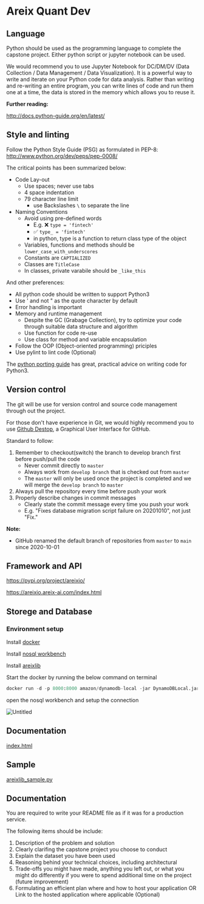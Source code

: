 # Areix Quant Dev


## Language
Python should be used as the programming language to complete the capstone project. Either python script or jupyter notebook can be used.

We would recommend you to use Jupyter Notebook for DC/DM/DV (Data Collection / Data Management / Data Visualization). It is a powerful way to write and iterate on your Python code for data analysis. Rather than writing and re-writing an entire program, you can write lines of code and run them one at a time, the data is stored in the memory which allows you to reuse it.

**Further reading:**

http://docs.python-guide.org/en/latest/

## Style and linting
Follow the Python Style Guide (PSG) as formulated in PEP-8: http://www.python.org/dev/peps/pep-0008/


The critical points has been summarized below:

- Code Lay-out
    - Use spaces; never use tabs
    - 4 space indentation
    - 79 character line limit
        - use Backslashes `\` to separate the line
- Naming Conventions
    - Avoid using pre-defined words
        - E.g. ❌ `type = 'fintech'`
        - ✅ `type_ = 'fintech'`
        - in python, type is a function to return class type of the object
    - Variables, functions and methods should be `lower_case_with_underscores`
    - Constants are `CAPTIALIZED`
    - Classes are `TitleCase`
    - In classes, private varabile should be `_like_this`

And other preferences:

- All python code should be written to support Python3
- Use ' and not " as the quote character by default
- Error handling is important
- Memory and runtime management
    - Despite the GC (Grabage Collection), try to optimize your code through suitable data structure and algorithm
    - Use function for code re-use
    - Use class for method and variable encapsulation
- Follow the OOP (Object-oriented programming) priciples
- Use pylint to lint code (Optional)


The [python porting guide](https://docs.python.org/3/howto/pyporting.html) has great, practical advice on writing code for Python3.


## Version control
The git will be use for version control and source code management through out the project.

For those don't have experience in Git, we would highly recommend you to use [Github Destop](https://desktop.github.com/), a Graphical User Interface for GitHub.

Standard to follow:

1. Remember to checkout(switch) the branch to develop branch first before push/pull the code
    - Never commit directly to `master`
    - Always work from `develop branch` that is checked out from `master`
    - The `master` will only be used once the project is completed and we will merge the `develop branch` to `master`
2. Always pull the repository every time before push your work
3. Properly describe changes in commit messages
    - Clearly state the commit message every time you push your work
    - E.g. "Fixes database migration script failure on 20201010", not just "Fix."

**Note:**

- GitHub renamed the default branch of repositories from `master` to `main` since 2020-10-01

## Framework and API
https://pypi.org/project/areixio/

https://areixio.areix-ai.com/index.html

## Storege and Database
### Environment setup

Install [docker](https://www.docker.com/products/docker-desktop/)

Install [nosql workbench](https://docs.aws.amazon.com/amazondynamodb/latest/developerguide/workbench.settingup.html)

Install [areixlib](https://pypi.org/project/areixlib/)

Start the docker by running the below command on terminal

```python
docker run -d -p 8000:8000 amazon/dynamodb-local -jar DynamoDBLocal.jar -sharedDb -dbPath .
```

open the nosql workbench and setup the connection

![Untitled](https://s3-us-west-2.amazonaws.com/secure.notion-static.com/1f829285-1a07-476d-bb52-d432ffd7fcba/Untitled.png)

## Documentation

[index.html](https://s3-us-west-2.amazonaws.com/secure.notion-static.com/aa249af9-f5e2-424d-873c-d91e69254dc6/index.html)

## Sample

[areixlib_sample.py](https://s3-us-west-2.amazonaws.com/secure.notion-static.com/1a0d0e72-db5f-42f9-a75a-3c91f3df48fb/areixlib_sample.py)

## Documentation

You are required to write your README file as if it was for a production service. 

The following items should be include:

1. Description of the problem and solution
2. Clearly clarifing the capstone project you choose to conduct
3. Explain the dataset you have been used
4. Reasoning behind your technical choices, including architectural
5. Trade-offs you might have made, anything you left out, or what you might do differently if you were to spend additional time on the project (future improvement)
6. Formulating an efficient plan where and how to host your application OR Link to the hosted application where applicable (Optional)

## 
